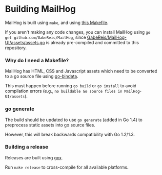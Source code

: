 Building MailHog
================

MailHog is built using `make`, and using [this Makefile](../Makefile).

If you aren't making any code changes, you can install MailHog using
`go get github.com/GabeReis/MailHog`, since [GabeReis/MailHog-UI/assets/assets.go](https://github.com/GabeReis/MailHog-UI/blob/master/assets/assets.go)
is already pre-compiled and committed to this repository.

### Why do I need a Makefile?

MailHog has HTML, CSS and Javascript assets which need to be converted
to a go source file using [go-bindata](https://github.com/jteeuwen/go-bindata).

This must happen before running `go build` or `go install` to avoid compilation
errors (e.g., `no buildable Go source files in MailHog-UI/assets`).

### go generate

The build should be updated to use `go generate` (added in Go 1.4) to
preprocess static assets into go source files.

However, this will break backwards compatibility with Go 1.2/1.3.

### Building a release

Releases are built using [gox](https://github.com/mitchellh/gox).

Run `make release` to cross-compile for all available platforms.
